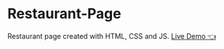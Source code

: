 # Restaurant-Page
Restaurant page created with HTML, CSS and JS.
[Live Demo  👈](https://elaaasri.github.io/Restaurant-Page/)

